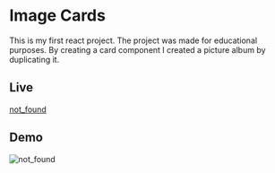 # Image Cards

This is my first react project.
The project was made for educational purposes.
By creating a card component
 I created a picture album by duplicating it.
 
 ## Live
[not_found](https://codesari.github.io/image-cards-react/)
 
## Demo
![not_found](Animation.gif)


